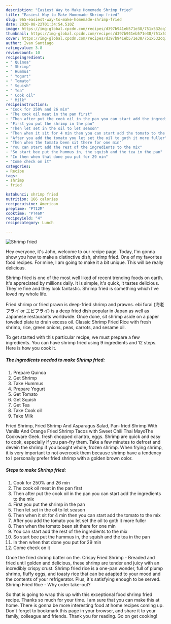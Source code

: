 ```yaml
---
description: "Easiest Way to Make Homemade Shrimp fried"
title: "Easiest Way to Make Homemade Shrimp fried"
slug: 965-easiest-way-to-make-homemade-shrimp-fried
date: 2020-08-22T01:34:54.510Z
image: https://img-global.cpcdn.com/recipes/d397b941eb571e38/751x532cq70/shrimp-fried-recipe-main-photo.jpg
thumbnail: https://img-global.cpcdn.com/recipes/d397b941eb571e38/751x532cq70/shrimp-fried-recipe-main-photo.jpg
cover: https://img-global.cpcdn.com/recipes/d397b941eb571e38/751x532cq70/shrimp-fried-recipe-main-photo.jpg
author: Ivan Santiago
ratingvalue: 3.8
reviewcount: 10
recipeingredient:
- " Quinoa"
- " Shrimp"
- " Hummus"
- " Yogurt"
- " Tomato"
- " Squish"
- " Tea"
- " Cook oil"
- " Milk"
recipeinstructions:
- "Cook for 250% and 26 min"
- "The cook oil meat in the pan first"
- "Then after put the cook oil in the pan you can start add the ingredients to the mix"
- "First you put the shrimp in the pan"
- "Then let set in the oil to let season"
- "Then when it sit for 4 min then you can start add the tomato to the mix"
- "After you add the tomato you let set the oil to goth it more fuller"
- "Then when the tomato been sit there for one min"
- "You can start add the rest of the ingredients to the mix"
- "So start bee put the hummus in, the squish and the tea in the pan"
- "In then when that done you put for 29 min"
- "Come check on it"
categories:
- Recipe
tags:
- shrimp
- fried

katakunci: shrimp fried 
nutrition: 166 calories
recipecuisine: American
preptime: "PT12M"
cooktime: "PT46M"
recipeyield: "4"
recipecategory: Lunch

---
```



![Shrimp fried](https://img-global.cpcdn.com/recipes/d397b941eb571e38/751x532cq70/shrimp-fried-recipe-main-photo.jpg)

Hey everyone, it's John, welcome to our recipe page. Today, I'm gonna show you how to make a distinctive dish, shrimp fried. One of my favorites food recipes. For mine, I am going to make it a bit unique. This will be really delicious.

Shrimp fried is one of the most well liked of recent trending foods on earth. It's appreciated by millions daily. It is simple, it's quick, it tastes delicious. They're fine and they look fantastic. Shrimp fried is something which I've loved my whole life.

Fried shrimp or fried prawn is deep-fried shrimp and prawns. ebi furai (海老フライ or エビフライ) is a deep fried dish popular in Japan as well as Japanese restaurants worldwide. Once done, sit shrimp aside on a paper toweled plate to drain excess oil. Classic Shrimp Fried Rice with fresh shrimp, rice, green onions, peas, carrots, and sesame oil.


To get started with this particular recipe, we must prepare a few ingredients. You can have shrimp fried using 9 ingredients and 12 steps. Here is how you cook it.

<!--inarticleads1-->

##### The ingredients needed to make Shrimp fried:

1. Prepare  Quinoa
1. Get  Shrimp
1. Take  Hummus
1. Prepare  Yogurt
1. Get  Tomato
1. Get  Squish
1. Get  Tea
1. Take  Cook oil
1. Take  Milk


Fried Shrimp, Fried Shrimp And Asparagus Salad, Pan-fried Shrimp With Vanilla And Orange Fried Shrimp Tacos with Sweet Chili Thai MayoThe Cookware Geek. fresh chopped cilantro, eggs. Shrimp are quick and easy to cook, especially if you pan-fry them. Take a few minutes to defrost and devein the shrimp if you bought whole, frozen shrimp. When frying shrimp, it is very important to not overcook them because shrimp have a tendency to I personally prefer fried shrimp with a golden brown color. 

<!--inarticleads2-->

##### Steps to make Shrimp fried:

1. Cook for 250% and 26 min
1. The cook oil meat in the pan first
1. Then after put the cook oil in the pan you can start add the ingredients to the mix
1. First you put the shrimp in the pan
1. Then let set in the oil to let season
1. Then when it sit for 4 min then you can start add the tomato to the mix
1. After you add the tomato you let set the oil to goth it more fuller
1. Then when the tomato been sit there for one min
1. You can start add the rest of the ingredients to the mix
1. So start bee put the hummus in, the squish and the tea in the pan
1. In then when that done you put for 29 min
1. Come check on it


Once the fried shrimp batter on the. Crispy Fried Shrimp - Breaded and fried until golden and delicious, these shrimp are tender and juicy with an incredibly crispy crust. Shrimp fried rice is a one-pan wonder, full of plump shrimp, fluffy eggs, and toasty rice that can be adapted to your mood and the contents of your refrigerator. Plus, it&#39;s satisfying enough to be served. Shrimp Fried Rice - Why order take-out? 

So that is going to wrap this up with this exceptional food shrimp fried recipe. Thanks so much for your time. I am sure that you can make this at home. There is gonna be more interesting food at home recipes coming up. Don't forget to bookmark this page in your browser, and share it to your family, colleague and friends. Thank you for reading. Go on get cooking!
